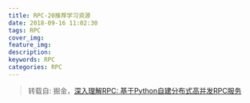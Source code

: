 ```yaml
---
title: RPC-20推荐学习资源
date: 2018-09-16 11:02:30
tags: RPC
cover_img:
feature_img:
description:
keywords: RPC
categories: RPC
---
```


> 转载自: 掘金，[深入理解RPC: 基于Python自建分布式高并发RPC服务](https://juejin.im/book/5af56a3c518825426642e004)


